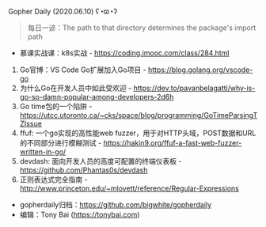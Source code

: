 Gopher Daily (2020.06.10) ʕ◔ϖ◔ʔ

>每日一谚：The path to that directory determines the package's import path

* 慕课实战课：k8s实战 - https://coding.imooc.com/class/284.html

1. Go官博：VS Code Go扩展加入Go项目 - https://blog.golang.org/vscode-go
2. 为什么Go在开发人员中如此受欢迎 - https://dev.to/pavanbelagatti/why-is-go-so-damn-popular-among-developers-2d6h
3. Go time包的一个陷阱 - https://utcc.utoronto.ca/~cks/space/blog/programming/GoTimeParsingTZIssue
4. ffuf: 一个go实现的高性能web fuzzer，用于对HTTP头域，POST数据和URL的不同部分进行模糊测试 - https://hakin9.org/ffuf-a-fast-web-fuzzer-written-in-go/ 
5. devdash: 面向开发人员的高度可配置的终端仪表板 - https://github.com/Phantas0s/devdash
6. 正则表达式完全指南 - http://www.princeton.edu/~mlovett/reference/Regular-Expressions

* gopherdaily归档：https://github.com/bigwhite/gopherdaily
* 编辑：Tony Bai (https://tonybai.com)

